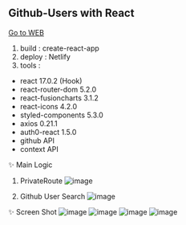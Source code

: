 ## Github-Users with React
[Go to WEB](https://react-github-user-searcher.netlify.app)

1. build : create-react-app
2. deploy : Netlify
3. tools :

- react 17.0.2 (Hook)
- react-router-dom 5.2.0
- react-fusioncharts 3.1.2
- react-icons 4.2.0
- styled-components 5.3.0
- axios 0.21.1
- auth0-react 1.5.0
- github API
- context API

✨ Main Logic
1. PrivateRoute
![image](https://user-images.githubusercontent.com/69956570/123538038-aaafff00-d76d-11eb-8b81-e337aaed5e06.png)

2. Github User Search
![image](https://user-images.githubusercontent.com/69956570/123538100-fc588980-d76d-11eb-9a40-e0de333d4679.png)


✨ Screen Shot
![image](https://user-images.githubusercontent.com/69956570/123538143-4a6d8d00-d76e-11eb-99de-44132f517fc8.png)
![image](https://user-images.githubusercontent.com/69956570/123538149-50fc0480-d76e-11eb-9d71-772a5b720013.png)
![image](https://user-images.githubusercontent.com/69956570/123538154-59ecd600-d76e-11eb-8569-29ad396a7349.png)
![image](https://user-images.githubusercontent.com/69956570/123538162-62dda780-d76e-11eb-967e-7b08952d2be5.png)
